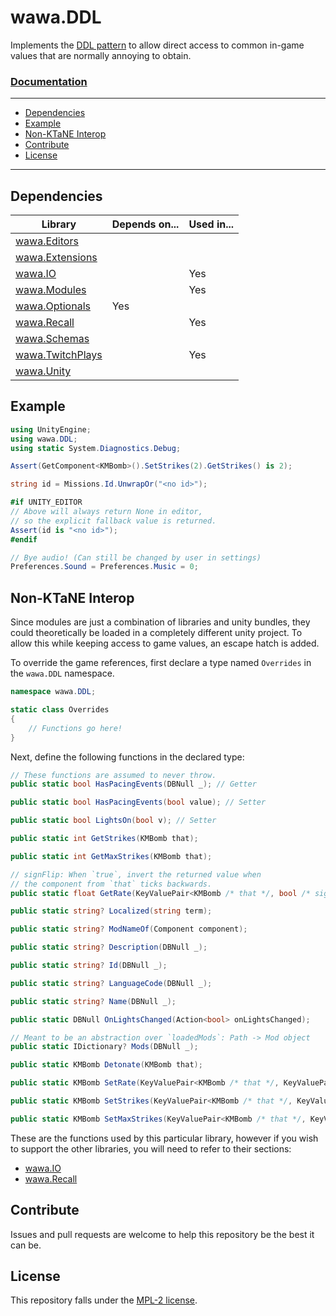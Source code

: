 # wawa.DDL

Implements the [DDL pattern](https://github.com/Emik03/.DDL#chapter-23-the-ddl-pattern) to allow direct access to common
in-game values that are normally annoying to obtain.

### [Documentation](https://github.com/Emik03/wawa/blob/main/apidocs/wawa.DDL/wawa.DDL.md)

---

- [Dependencies](#dependencies)
- [Example](#example)
- [Non-KTaNE Interop](#non-ktane-interop)
- [Contribute](#contribute)
- [License](#license)

---

## Dependencies

| Library                                                                       | Depends on... | Used in... |
|-------------------------------------------------------------------------------|---------------|------------|
| [wawa.Editors](https://github.com/Emik03/wawa/tree/main/wawa.Editors)         |               |            |
| [wawa.Extensions](https://github.com/Emik03/wawa/tree/main/wawa.Extensions)   |               |            |
| [wawa.IO](https://github.com/Emik03/wawa/tree/main/wawa.IO)                   |               | Yes        |
| [wawa.Modules](https://github.com/Emik03/wawa/tree/main/wawa.Modules)         |               | Yes        |
| [wawa.Optionals](https://github.com/Emik03/wawa/tree/main/wawa.Optionals)     | Yes           | ️          |
| [wawa.Recall](https://github.com/Emik03/wawa/tree/main/wawa.Recall)           |               | Yes        |
| [wawa.Schemas](https://github.com/Emik03/wawa/tree/main/wawa.Schemas)         |               |            |
| [wawa.TwitchPlays](https://github.com/Emik03/wawa/tree/main/wawa.TwitchPlays) |               | Yes        |
| [wawa.Unity](https://github.com/Emik03/wawa/tree/main/wawa.Unity)             |               | ️          |

## Example

```csharp
using UnityEngine;
using wawa.DDL;
using static System.Diagnostics.Debug;

Assert(GetComponent<KMBomb>().SetStrikes(2).GetStrikes() is 2);

string id = Missions.Id.UnwrapOr("<no id>");

#if UNITY_EDITOR
// Above will always return None in editor,
// so the explicit fallback value is returned.
Assert(id is "<no id>");
#endif

// Bye audio! (Can still be changed by user in settings)
Preferences.Sound = Preferences.Music = 0;
```

## Non-KTaNE Interop

Since modules are just a combination of libraries and unity bundles, they could theoretically be loaded in a completely different unity project. To allow this while keeping access to game values, an escape hatch is added.

To override the game references, first declare a type named `Overrides` in the `wawa.DDL` namespace.

```csharp
namespace wawa.DDL;

static class Overrides
{
    // Functions go here!
}
```

Next, define the following functions in the declared type:

```csharp
// These functions are assumed to never throw.
public static bool HasPacingEvents(DBNull _); // Getter

public static bool HasPacingEvents(bool value); // Setter

public static bool LightsOn(bool v); // Setter

public static int GetStrikes(KMBomb that);

public static int GetMaxStrikes(KMBomb that);

// signFlip: When `true`, invert the returned value when
// the component from `that` ticks backwards.
public static float GetRate(KeyValuePair<KMBomb /* that */, bool /* signFlip */> args);

public static string? Localized(string term);

public static string? ModNameOf(Component component);

public static string? Description(DBNull _);

public static string? Id(DBNull _);

public static string? LanguageCode(DBNull _);

public static string? Name(DBNull _);

public static DBNull OnLightsChanged(Action<bool> onLightsChanged);

// Meant to be an abstraction over `loadedMods`: Path -> Mod object
public static IDictionary? Mods(DBNull _);

public static KMBomb Detonate(KMBomb that);

public static KMBomb SetRate(KeyValuePair<KMBomb /* that */, KeyValuePair<float /* value */, bool /* signFlip */>> args);

public static KMBomb SetStrikes(KeyValuePair<KMBomb /* that */, KeyValuePair<int /* value */, bool /* signFlip */>> args);

public static KMBomb SetMaxStrikes(KeyValuePair<KMBomb /* that */, KeyValuePair<int /* value */, bool /* signFlip */>> args);
```

These are the functions used by this particular library, however if you wish to support the other libraries, you will need to refer to their sections:
- [wawa.IO](https://github.com/Emik03/wawa/blob/main/wawa.IO/README.md#non-ktane-interop)
- [wawa.Recall](https://github.com/Emik03/wawa/blob/main/wawa.Recall/README.md#non-ktane-interop)

## Contribute

Issues and pull requests are welcome to help this repository be the best it can be.

## License

This repository falls under the [MPL-2 license](https://www.mozilla.org/en-US/MPL/2.0/).
